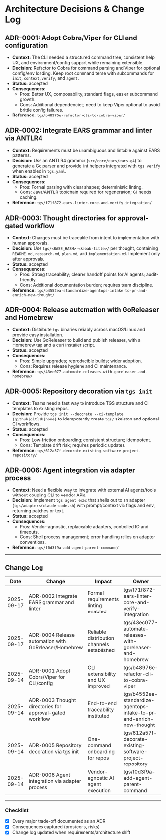 # Architecture Decisions & Change Log

## ADR-0001: Adopt Cobra/Viper for CLI and configuration

- **Context:** The CLI needed a structured command tree, consistent help UX, and environment/config support while remaining extensible.
- **Decision:** Refactor to Cobra for command parsing and Viper for optional config/env loading. Keep root command terse with subcommands for `init`, `context`, `verify`, and `agent`.
- **Status:** accepted
- **Consequences:**
  - Pros: Better UX, composability, standard flags, easier subcommand growth.
  - Cons: Additional dependencies; need to keep Viper optional to avoid brittle config failures.
- **Reference:** `tgs/b48976e-refactor-cli-to-cobra-viper/`

## ADR-0002: Integrate EARS grammar and linter via ANTLR4

- **Context:** Requirements must be unambiguous and lintable against EARS patterns.
- **Decision:** Use an ANTLR4 grammar (`src/core/ears/ears.g4`) to generate a Go parser and provide lint helpers integrated with `tgs verify` when enabled in `tgs.yaml`.
- **Status:** accepted
- **Consequences:**
  - Pros: Formal parsing with clear shapes; deterministic linting.
  - Cons: Java/ANTLR toolchain required for regeneration; CI needs caching.
- **Reference:** `tgs/f71f872-ears-linter-core-and-verify-integration/`

## ADR-0003: Thought directories for approval-gated workflow

- **Context:** Changes must be traceable from intent to implementation with human approvals.
- **Decision:** Use `tgs/<BASE_HASH>-<kebab-title>/` per thought, containing `README.md`, `research.md`, `plan.md`, and `implementation.md`. Implement only after approvals.
- **Status:** accepted
- **Consequences:**
  - Pros: Strong traceability; clearer handoff points for AI agents; audit-friendly.
  - Cons: Additional documentation burden; requires team discipline.
- **Reference:** `tgs/b4552ea-standardize-agentops-intake-to-pr-and-enrich-new-thought/`

## ADR-0004: Release automation with GoReleaser and Homebrew

- **Context:** Distribute `tgs` binaries reliably across macOS/Linux and provide easy installation.
- **Decision:** Use GoReleaser to build and publish releases, with a Homebrew tap and a curl installer script.
- **Status:** accepted
- **Consequences:**
  - Pros: Simple upgrades; reproducible builds; wider adoption.
  - Cons: Requires release hygiene and CI maintenance.
- **Reference:** `tgs/43ec077-automate-releases-with-goreleaser-and-homebrew/`

## ADR-0005: Repository decoration via `tgs init`

- **Context:** Teams need a fast way to introduce TGS structure and CI templates to existing repos.
- **Decision:** Provide `tgs init --decorate --ci-template {github|gitlab|none}` to idempotently create `tgs/` skeleton and optional CI workflows.
- **Status:** accepted
- **Consequences:**
  - Pros: Low-friction onboarding; consistent structure; idempotent.
  - Cons: Template drift risk; requires periodic updates.
- **Reference:** `tgs/612a57f-decorate-existing-software-project-repository/`

## ADR-0006: Agent integration via adapter process

- **Context:** Need a flexible way to integrate with external AI agents/tools without coupling CLI to vendor APIs.
- **Decision:** Implement `tgs agent exec` that shells out to an adapter (`tgs/adapters/claude-code.sh`) with prompt/context via flags and env, returning patches or text.
- **Status:** accepted
- **Consequences:**
  - Pros: Vendor-agnostic, replaceable adapters, controlled IO and timeouts.
  - Cons: Shell process management; error handling relies on adapter conventions.
- **Reference:** `tgs/f0d3f9a-add-agent-parent-command/`

---

## Change Log
| Date | Change | Impact | Owner |
|------|--------|--------|-------|
| 2025-09-17 | ADR-0002 Integrate EARS grammar and linter | Formal requirements linting enabled | tgs/f71f872-ears-linter-core-and-verify-integration |
| 2025-09-17 | ADR-0004 Release automation with GoReleaser/Homebrew | Reliable distribution channels established | tgs/43ec077-automate-releases-with-goreleaser-and-homebrew |
| 2025-09-14 | ADR-0001 Adopt Cobra/Viper for CLI/config | CLI extensibility and UX improved | tgs/b48976e-refactor-cli-to-cobra-viper |
| 2025-09-14 | ADR-0003 Thought directories for approval-gated workflow | End-to-end traceability instituted | tgs/b4552ea-standardize-agentops-intake-to-pr-and-enrich-new-thought |
| 2025-09-14 | ADR-0005 Repository decoration via tgs init | One-command onboarding for repos | tgs/612a57f-decorate-existing-software-project-repository |
| 2025-09-14 | ADR-0006 Agent integration via adapter process | Vendor-agnostic AI agent execution | tgs/f0d3f9a-add-agent-parent-command |

---

### Checklist
- [x] Every major trade-off documented as an ADR  
- [x] Consequences captured (pros/cons, risks)  
- [x] Change log updated when requirements/architecture shift  
